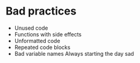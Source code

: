 Bad practices
=========
* Unused code
* Functions with side effects
* Unformatted code
* Repeated code blocks
* Bad variable names
Always starting the day sad

